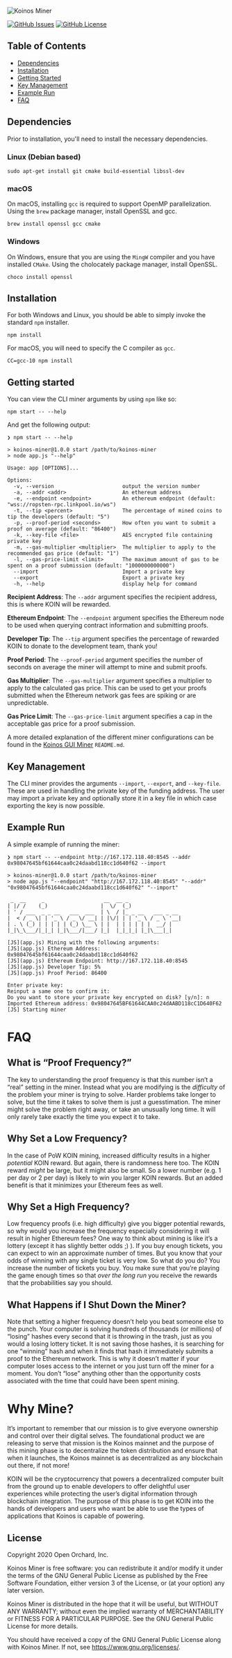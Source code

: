 ![Koinos Miner](assets/images/koinos-cli-miner-banner.png)

[![GitHub Issues](https://img.shields.io/github/issues/open-orchard/koinos-miner.svg)](https://github.com/open-orchard/koinos-miner/issues)
[![GitHub License](https://img.shields.io/badge/license-GPLv3-blue.svg)](https://github.com/open-orchard/koinos-miner/blob/master/LICENSE.md)

## Table of Contents
  - [Dependencies](#dependencies)
  - [Installation](#installation)
  - [Getting Started](#getting-started)
  - [Key Management](#key-management)
  - [Example Run](#example-run)
  - [FAQ](#FAQ)

## Dependencies

Prior to installation, you'll need to install the necessary dependencies.

### Linux (Debian based)

```
sudo apt-get install git cmake build-essential libssl-dev
```

### macOS

On macOS, installing `gcc` is required to support OpenMP parallelization. Using the `brew` package manager, install OpenSSL and gcc.
```
brew install openssl gcc cmake
```

### Windows

On Windows, ensure that you are using the `MingW` compiler and you have installed `CMake`. Using the cholocately package manager, install OpenSSL.

```
choco install openssl
```

## Installation

For both Windows and Linux, you should be able to simply invoke the standard `npm` installer.

```
npm install
```

For macOS, you will need to specify the C compiler as `gcc`.

```
CC=gcc-10 npm install
```

## Getting started

You can view the CLI miner arguments by using `npm` like so:

```
npm start -- --help
```

And get the following output:

```
❯ npm start -- --help

> koinos-miner@1.0.0 start /path/to/koinos-miner
> node app.js "--help"

Usage: app [OPTIONS]...

Options:
  -v, --version                      output the version number
  -a, --addr <addr>                  An ethereum address
  -e, --endpoint <endpoint>          An ethereum endpoint (default: "wss://ropsten-rpc.linkpool.io/ws")
  -t, --tip <percent>                The percentage of mined coins to tip the developers (default: "5")
  -p, --proof-period <seconds>       How often you want to submit a proof on average (default: "86400")
  -k, --key-file <file>              AES encrypted file containing private key
  -m, --gas-multiplier <multiplier>  The multiplier to apply to the recommended gas price (default: "1")
  -l, --gas-price-limit <limit>      The maximum amount of gas to be spent on a proof submission (default: "1000000000000")
  --import                           Import a private key
  --export                           Export a private key
  -h, --help                         display help for command
```

**Recipient Address**: The `--addr` argument specifies the recipient address, this is where KOIN will be rewarded.

**Ethereum Endpoint**: The `--endpoint` argument specifies the Ethereum node to be used when querying contract information and submitting proofs.

**Developer Tip**: The `--tip` argument specifies the percentage of rewarded KOIN to donate to the development team, thank you!

**Proof Period**: The `--proof-period` argument specifies the number of seconds on average the miner will attempt to mine and submit proofs.

**Gas Multiplier**: The `--gas-multiplier` argument specifies a multiplier to apply to the calculated gas price. This can be used to get your proofs submitted when the Ethereum network gas fees are spiking or are unpredictable.

**Gas Price Limit**: The `--gas-price-limit` argument specifies a cap in the acceptable gas price for a proof submission.

A more detailed explanation of the different miner configurations can be found in the [Koinos GUI Miner](https://github.com/open-orchard/koinos-gui-miner) `README.md`.

## Key Management

The CLI miner provides the arguments `--import`, `--export`, and `--key-file`. These are used in handling the private key of the funding address. The user may import a private key and optionally store it in a key file in which case exporting the key is now possible.

## Example Run

A simple example of running the miner:

```
❯ npm start -- --endpoint http://167.172.118.40:8545 --addr 0x98047645bf61644caa0c24daabd118cc1d640f62 --import

> koinos-miner@1.0.0 start /path/to/koinos-miner
> node app.js "--endpoint" "http://167.172.118.40:8545" "--addr" "0x98047645bf61644caa0c24daabd118cc1d640f62" "--import"

 _  __     _                   __  __ _
| |/ /    (_)                 |  \/  (_)
| ' / ___  _ _ __   ___  ___  | \  / |_ _ __   ___ _ __
|  < / _ \| | '_ \ / _ \/ __| | |\/| | | '_ \ / _ \ '__|
| . \ (_) | | | | | (_) \__ \ | |  | | | | | |  __/ |
|_|\_\___/|_|_| |_|\___/|___/ |_|  |_|_|_| |_|\___|_|

[JS](app.js) Mining with the following arguments:
[JS](app.js) Ethereum Address: 0x98047645bf61644caa0c24daabd118cc1d640f62
[JS](app.js) Ethereum Endpoint: http://167.172.118.40:8545
[JS](app.js) Developer Tip: 5%
[JS](app.js) Proof Period: 86400

Enter private key:
Reinput a same one to confirm it:
Do you want to store your private key encrypted on disk? [y/n]: n
Imported Ethereum address: 0x98047645BF61644CAA0c24dAABD118cC1D640F62
[JS] Starting miner
```
# FAQ

## What is “Proof Frequency?”

The key to understanding the proof frequency is that this number isn’t a “real” setting in the miner. Instead what you are modifying is the *difficulty* of the problem your miner is trying to solve. Harder problems take longer to solve, but the time it takes to solve them is just a guesstimation. The miner might solve the problem right away, or take an unusually long time. It will only rarely take exactly the time you expect it to take.

## Why Set a Low Frequency?

In the case of PoW KOIN mining, increased difficulty results in a higher *potential* KOIN reward. But again, there is randomness here too. The KOIN reward *might* be large, but it might also be small. So a lower number (e.g. 1 per day or 2 per day) is likely to win you larger KOIN rewards. But an added benefit is that it minimizes your Ethereum fees as well.

## Why Set a High Frequency?

Low frequency proofs (i.e. high difficulty) give you bigger potential rewards, so why would you increase the frequency especially considering it will result in higher Ethereum fees? One way to think about mining is like it’s a lottery (except it has slightly better odds ;) ). If you buy enough tickets, you can expect to win an approximate number of times. But you know that your odds of winning with any single ticket is very low. So what do you do? You increase the number of tickets you buy. You make sure that you’re playing the game enough times so that *over the long run* you receive the rewards that the probabilities say you should.

## What Happens if I Shut Down the Miner?

Note that setting a higher frequency doesn’t help you beat someone else to the punch. Your computer is solving hundreds of thousands (or millions) of “losing” hashes every second that it is throwing in the trash, just as you would a losing lottery ticket. It is not saving those hashes, it is searching for one “winning” hash and when it finds that hash it immediately submits a proof to the Ethereum network. This is why it doesn’t matter if your computer loses access to the internet or you just turn off the miner for a moment. You don’t “lose” anything other than the opportunity costs associated with the time that could have been spent mining.

# Why Mine?

It’s important to remember that our mission is to give everyone ownership and control over their digital selves. The foundational product we are releasing to serve that mission is the Koinos mainnet and the purpose of this mining phase is to decentralize the token distribution and ensure that when it launches, the Koinos mainnet is as decentralized as any blockchain out there, if not more!

KOIN will be the cryptocurrency that powers a decentralized computer built from the ground up to enable developers to offer delightful user experiences while protecting the user’s digital information through blockchain integration. The purpose of this phase is to get KOIN into the hands of developers and users who want be able to use the types of applications that Koinos is capable of powering.

## License

Copyright 2020 Open Orchard, Inc.

Koinos Miner is free software: you can redistribute it and/or modify
it under the terms of the GNU General Public License as published by
the Free Software Foundation, either version 3 of the License, or
(at your option) any later version.

Koinos Miner is distributed in the hope that it will be useful,
but WITHOUT ANY WARRANTY; without even the implied warranty of
MERCHANTABILITY or FITNESS FOR A PARTICULAR PURPOSE.  See the
GNU General Public License for more details.

You should have received a copy of the GNU General Public License
along with Koinos Miner.  If not, see <https://www.gnu.org/licenses/>.
